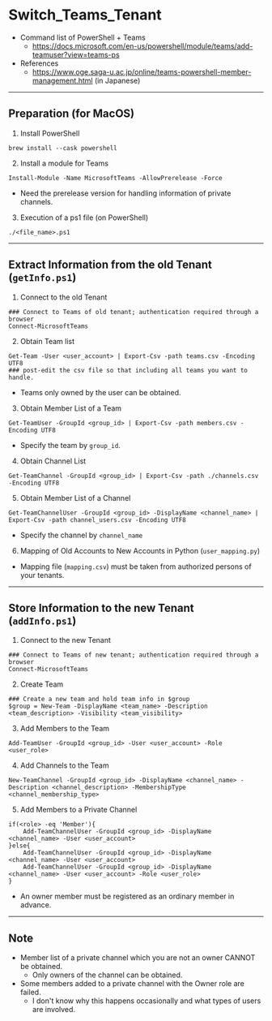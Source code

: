 # Switch_Teams_Tenant

- Command list of PowerShell + Teams
	- https://docs.microsoft.com/en-us/powershell/module/teams/add-teamuser?view=teams-ps
- References
	- https://www.oge.saga-u.ac.jp/online/teams-powershell-member-management.html (in Japanese)
---

## Preparation (for MacOS)

1. Install PowerShell
```
brew install --cask powershell
```

2. Install a module for Teams
```
Install-Module -Name MicrosoftTeams -AllowPrerelease -Force  
```
- Need the prerelease version for handling information of private channels.

3. Execution of a ps1 file (on PowerShell)
```
./<file_name>.ps1
```
---

## Extract Information from the old Tenant (`getInfo.ps1`)

1. Connect to the old Tenant
```
### Connect to Teams of old tenant; authentication required through a browser 
Connect-MicrosoftTeams
```

2. Obtain Team list
```
Get-Team -User <user_account> | Export-Csv -path teams.csv -Encoding UTF8
### post-edit the csv file so that including all teams you want to handle.
```
- Teams only owned by the user can be obtained.

3. Obtain Member List of a Team
```
Get-TeamUser -GroupId <group_id> | Export-Csv -path members.csv -Encoding UTF8
```
- Specify the team by `group_id`.

4. Obtain Channel List
```
Get-TeamChannel -GroupId <group_id> | Export-Csv -path ./channels.csv -Encoding UTF8
```

5. Obtain Member List of a Channel
```
Get-TeamChannelUser -GroupId <group_id> -DisplayName <channel_name> | Export-Csv -path channel_users.csv -Encoding UTF8
```
- Specify the channel by `channel_name`

6. Mapping of Old Accounts to New Accounts in Python (`user_mapping.py`)
- Mapping file (`mapping.csv`) must be taken from authorized persons of your tenants.

---

## Store Information to the new Tenant  (`addInfo.ps1`)

1. Connect to the new Tenant
```
### Connect to Teams of new tenant; authentication required through a browser 
Connect-MicrosoftTeams
```

2. Create Team
```
### Create a new team and hold team info in $group
$group = New-Team -DisplayName <team_name> -Description <team_description> -Visibility <team_visibility>
```

3. Add Members to the Team
```
Add-TeamUser -GroupId <group_id> -User <user_account> -Role <user_role>
```

4. Add Channels to the Team
```
New-TeamChannel -GroupId <group_id> -DisplayName <channel_name> -Description <channel_description> -MembershipType <channel_membership_type>
```

5. Add Members to a Private Channel
```
if(<role> -eq 'Member'){
	Add-TeamChannelUser -GroupId <group_id> -DisplayName <channel_name> -User <user_account> 
}else{
	Add-TeamChannelUser -GroupId <group_id> -DisplayName <channel_name> -User <user_account>
	Add-TeamChannelUser -GroupId <group_id> -DisplayName <channel_name> -User <user_account> -Role <user_role>
}
```
- An owner member must be registered as an ordinary member in advance. 


---

## Note
- Member list of a private channel which you are not an owner CANNOT be obtained.
	- Only owners of the channel can be obtained.
- Some members added to a private channel with the Owner role are failed.
	- I don't know why this happens occasionally and what types of users are involved. 

